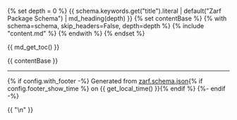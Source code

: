{% set depth = 0 %}
{{ schema.keywords.get("title").literal | default("Zarf Package Schema") | md_heading(depth) }}
{% set contentBase %}
{% with schema=schema, skip_headers=False, depth=depth %}
    {% include "content.md" %}
{% endwith %}
{% endset %}

{{ md_get_toc() }}

{{ contentBase }}

----------------------------------------------------------------------------------------------------------------------------
{% if config.with_footer -%}
Generated from [zarf.schema.json](https://github.com/defenseunicorns/zarf/blob/master/zarf.schema.json){% if config.footer_show_time %} on {{ get_local_time() }}{% endif %}
{%- endif -%}

{{ "\n" }}
